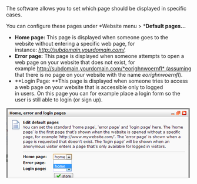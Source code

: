 The software allows you to set which page should be displayed in
specific cases.

You can configure these pages under *Website menu \> ***Default
pages...**

-   **Home page:** This page is displayed when someone goes to the
    website without entering a specific web page, for
    instance: *http://subdomain.yourdomain.com/.*
-   **Error page:** This page is displayed when someone attempts to open
    a web page on your website that does not exist, for
    example http://subdomain.yourdomain.com/*eorighnwoernfl* (assuming
    that there is no page on your website with the
    name *eorighnwoernfl*).
-   **Login Page: **This page is displayed when someone tries to access
    a web page on your website that is accessible only to logged
    in users. On this page you can for example place a login form so the
    user is still able to login (or sign up).

![](images/website-default-pages.png)
